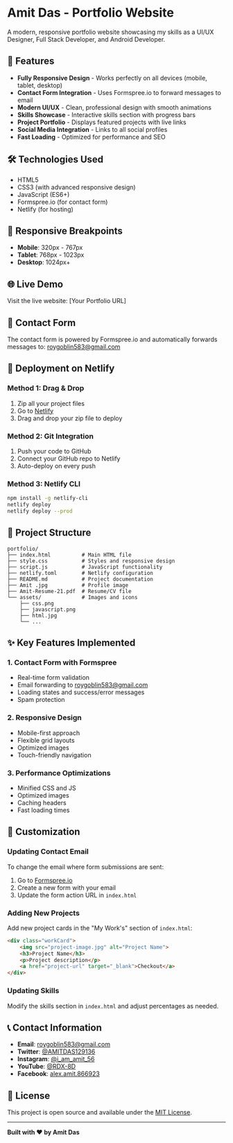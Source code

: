 # Amit Das - Portfolio Website

A modern, responsive portfolio website showcasing my skills as a UI/UX Designer, Full Stack Developer, and Android Developer.

## 🚀 Features

- **Fully Responsive Design** - Works perfectly on all devices (mobile, tablet, desktop)
- **Contact Form Integration** - Uses Formspree.io to forward messages to email
- **Modern UI/UX** - Clean, professional design with smooth animations
- **Skills Showcase** - Interactive skills section with progress bars
- **Project Portfolio** - Displays featured projects with live links
- **Social Media Integration** - Links to all social profiles
- **Fast Loading** - Optimized for performance and SEO

## 🛠️ Technologies Used

- HTML5
- CSS3 (with advanced responsive design)
- JavaScript (ES6+)
- Formspree.io (for contact form)
- Netlify (for hosting)

## 📱 Responsive Breakpoints

- **Mobile**: 320px - 767px
- **Tablet**: 768px - 1023px
- **Desktop**: 1024px+

## 🌐 Live Demo

Visit the live website: [Your Portfolio URL]

## 📧 Contact Form

The contact form is powered by Formspree.io and automatically forwards messages to: roygoblin583@gmail.com

## 🚀 Deployment on Netlify

### Method 1: Drag & Drop
1. Zip all your project files
2. Go to [Netlify](https://netlify.com)
3. Drag and drop your zip file to deploy

### Method 2: Git Integration
1. Push your code to GitHub
2. Connect your GitHub repo to Netlify
3. Auto-deploy on every push

### Method 3: Netlify CLI
```bash
npm install -g netlify-cli
netlify deploy
netlify deploy --prod
```

## 📁 Project Structure

```
portfolio/
├── index.html          # Main HTML file
├── style.css           # Styles and responsive design
├── script.js           # JavaScript functionality
├── netlify.toml        # Netlify configuration
├── README.md           # Project documentation
├── Amit .jpg           # Profile image
├── Amit-Resume-21.pdf  # Resume/CV file
└── assets/             # Images and icons
    ├── css.png
    ├── javascript.png
    ├── html.jpg
    └── ...
```

## ✨ Key Features Implemented

### 1. Contact Form with Formspree
- Real-time form validation
- Email forwarding to roygoblin583@gmail.com
- Loading states and success/error messages
- Spam protection

### 2. Responsive Design
- Mobile-first approach
- Flexible grid layouts
- Optimized images
- Touch-friendly navigation

### 3. Performance Optimizations
- Minified CSS and JS
- Optimized images
- Caching headers
- Fast loading times

## 🔧 Customization

### Updating Contact Email
To change the email where form submissions are sent:
1. Go to [Formspree.io](https://formspree.io)
2. Create a new form with your email
3. Update the form action URL in `index.html`

### Adding New Projects
Add new project cards in the "My Work's" section of `index.html`:

```html
<div class="workCard">
    <img src="project-image.jpg" alt="Project Name">
    <h3>Project Name</h3>
    <p>Project description</p>
    <a href="project-url" target="_blank">Checkout</a>
</div>
```

### Updating Skills
Modify the skills section in `index.html` and adjust percentages as needed.

## 📞 Contact Information

- **Email**: roygoblin583@gmail.com
- **Twitter**: [@AMITDAS129136](https://x.com/AMITDAS129136)
- **Instagram**: [@i_am_amit_56](https://www.instagram.com/i_am_amit_56/)
- **YouTube**: [@RDX-8D](https://www.youtube.com/@RDX-8D)
- **Facebook**: [alex.amit.866923](https://www.facebook.com/alex.amit.866923)

## 📄 License

This project is open source and available under the [MIT License](LICENSE).

---

**Built with ❤️ by Amit Das**
